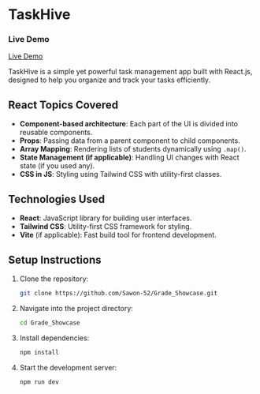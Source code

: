 # TaskHive
### Live Demo
[Live Demo](https://task-hive-xi.vercel.app/)

TaskHive is a simple yet powerful task management app built with React.js, designed to help you organize and track your tasks efficiently.
## React Topics Covered

- **Component-based architecture**: Each part of the UI is divided into reusable components.
- **Props**: Passing data from a parent component to child components.
- **Array Mapping**: Rendering lists of students dynamically using `.map()`.
- **State Management (if applicable)**: Handling UI changes with React state (if you used any).
- **CSS in JS**: Styling using Tailwind CSS with utility-first classes.

## Technologies Used

- **React**: JavaScript library for building user interfaces.
- **Tailwind CSS**: Utility-first CSS framework for styling.
- **Vite** (if applicable): Fast build tool for frontend development.

## Setup Instructions

1. Clone the repository:

   ```bash
   git clone https://github.com/Sawon-52/Grade_Showcase.git

   ```

2. Navigate into the project directory:

   ```bash
   cd Grade_Showcase

   ```

3. Install dependencies:

   ```bash
   npm install

   ```

4. Start the development server:
   ```bash
   npm run dev
   ```
